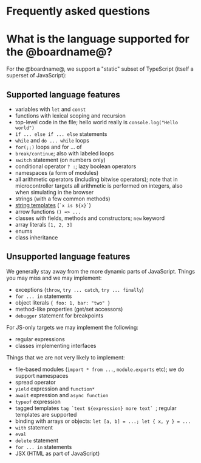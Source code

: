 # Frequently asked questions

# What is the language supported for the @boardname@?

For the @boardname@, we support a "static" subset of TypeScript (itself a superset of JavaScript):

## Supported language features

* variables with `let` and `const`
* functions with lexical scoping and recursion
* top-level code in the file; hello world really is `console.log("Hello world")`
* `if ... else if ... else` statements
* `while` and `do ... while` loops
* `for(;;)` loops and for ... of
* `break/continue`; also with labeled loops
* `switch` statement (on numbers only)
* conditional operator `? :`; lazy boolean operators
* namespaces (a form of modules) 
* all arithmetic operators (including bitwise operators); note that in microcontroller targets
  all arithmetic is performed on integers, also when simulating in the browser
* strings (with a few common methods)
* [string templates](https://developer.mozilla.org/en-US/docs/Web/JavaScript/Reference/Template_literals) (`` `x is ${x}` ``)
* arrow functions `() => ...`
* classes with fields, methods and constructors; `new` keyword
* array literals `[1, 2, 3]`
* enums
* class inheritance

## Unsupported language features

We generally stay away from the more dynamic parts of JavaScript. 
Things you may miss and we may implement:

* exceptions (`throw`, `try ... catch`, `try ... finally`)
* `for ... in` statements
* object literals `{ foo: 1, bar: "two" }`
* method-like properties (get/set accessors)
* `debugger` statement for breakpoints

For JS-only targets we may implement the following:

* regular expressions
* classes implementing interfaces

Things that we are not very likely to implement:

* file-based modules (`import * from ...`, `module.exports` etc); we do support namespaces
* spread operator
* `yield` expression and ``function*``
* `await` expression and `async function`
* `typeof` expression
* tagged templates ``tag `text ${expression} more text` ``; regular templates are supported
* binding with arrays or objects: `let [a, b] = ...; let { x, y } = ...`
* `with` statement
* `eval`
* `delete` statement
* `for ... in` statements
* JSX (HTML as part of JavaScript)
